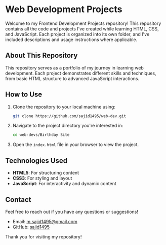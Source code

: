 # Web Development Projects

Welcome to my Frontend Development Projects repository! This repository contains all the code and projects I've created while learning HTML, CSS, and JavaScript. Each project is organized into its own folder, and I've included descriptions and usage instructions where applicable.

## About This Repository

This repository serves as a portfolio of my journey in learning web development. Each project demonstrates different skills and techniques, from basic HTML structure to advanced JavaScript interactions.

## How to Use

1. Clone the repository to your local machine using:
    ```sh
    git clone https://github.com/sajid1495/web-dev.git
    ```
2. Navigate to the project directory you're interested in:
    ```sh
    cd web-devs/Birthday Site
    ```
3. Open the `index.html` file in your browser to view the project.

## Technologies Used

- **HTML5**: For structuring content
- **CSS3**: For styling and layout
- **JavaScript**: For interactivity and dynamic content

## Contact

Feel free to reach out if you have any questions or suggestions!

- Email: m.sajid1495@gmail.com
- GitHub: [sajid1495](https://github.com/sajid1495)

Thank you for visiting my repository!
